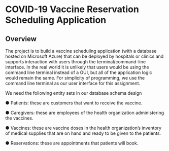 # COVID-19 Vaccine Reservation Scheduling Application

## Overview
The project is to build a vaccine scheduling application (with a database hosted on Microsoft Azure) that can be deployed by hospitals or clinics and supports interaction with users through the terminal/command-line interface. In the real world it is unlikely that users would be using the command line terminal instead of a GUI, but all of the application logic would remain the same. For simplicity of programming, we use the command line terminal as our user interface for this assignment.

We need the following entity sets in our database schema design

●	Patients: these are customers that want to receive the vaccine.

●	Caregivers: these are employees of the health organization administering the vaccines.

●	Vaccines: these are vaccine doses in the health organization’s inventory of medical supplies that are on hand and ready to be given to the patients.

●	Reservations: these are appointments that patients will book.
